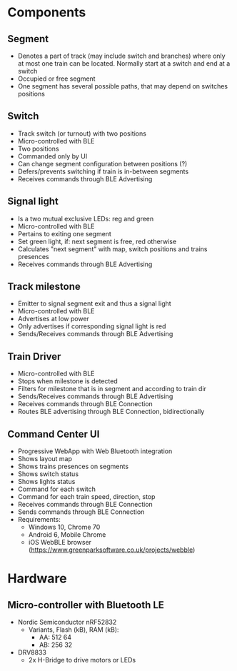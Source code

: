 # Components

## Segment
- Denotes a part of track (may include switch and branches) where only at most one train can be located. Normally start at a switch and end at a switch
- Occupied or free segment
- One segment has several possible paths, that may depend on switches positions

## Switch
- Track switch (or turnout) with two positions
- Micro-controlled with BLE
- Two positions
- Commanded only by UI
- Can change segment configuration between positions (?)
- Defers/prevents switching if train is in-between segments
- Receives commands through BLE Advertising

## Signal light
- Is a two mutual exclusive LEDs: reg and green
- Micro-controlled with BLE
- Pertains to exiting one segment
- Set green light, if: next segment is free, red otherwise
- Calculates "next segment" with map, switch positions and trains presences
- Receives commands through BLE Advertising

## Track milestone
- Emitter to signal segment exit and thus a signal light
- Micro-controlled with BLE
- Advertises at low power
- Only advertises if corresponding signal light is red
- Sends/Receives commands through BLE Advertising

## Train Driver
- Micro-controlled with BLE
- Stops when milestone is detected
- Filters for milestone that is in segment and according to train dir
- Sends/Receives commands through BLE Advertising
- Receives commands through BLE Connection
- Routes BLE advertising through BLE Connection, bidirectionally

## Command Center UI
- Progressive WebApp with Web Bluetooth integration
- Shows layout map
- Shows trains presences on segments
- Shows switch status
- Shows lights status
- Command for each switch
- Command for each train speed, direction, stop
- Receives commands through BLE Connection
- Sends commands through BLE Connection
- Requirements:
  - Windows 10, Chrome 70
  - Android 6, Mobile Chrome
  - iOS WebBLE browser (https://www.greenparksoftware.co.uk/projects/webble)


# Hardware

## Micro-controller with Bluetooth LE
- Nordic Semiconductor nRF52832
  - Variants, Flash (kB), RAM (kB):
    - AA: 512 64
    - AB: 256 32
- DRV8833
  - 2x H-Bridge to drive motors or LEDs
